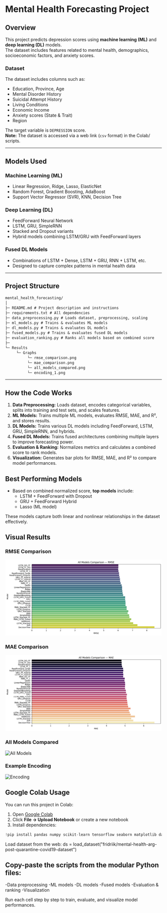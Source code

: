 # Mental Health Forecasting Project

## Overview
This project predicts depression scores using **machine learning (ML)** and **deep learning (DL)** models.  
The dataset includes features related to mental health, demographics, socioeconomic factors, and anxiety scores.

### Dataset
The dataset includes columns such as:
- Education, Province, Age
- Mental Disorder History
- Suicidal Attempt History
- Living Conditions
- Economic Income
- Anxiety scores (State & Trait)
- Region

The target variable is `DEPRESSION` score.  
**Note:** The dataset is accessed via a web link (`csv` format) in the Colab/ scripts.

---

## Models Used

### Machine Learning (ML)
- Linear Regression, Ridge, Lasso, ElasticNet  
- Random Forest, Gradient Boosting, AdaBoost  
- Support Vector Regressor (SVR), KNN, Decision Tree  

### Deep Learning (DL)
- FeedForward Neural Network  
- LSTM, GRU, SimpleRNN  
- Stacked and Dropout variants  
- Hybrid models combining LSTM/GRU with FeedForward layers  

### Fused DL Models
- Combinations of LSTM + Dense, LSTM + GRU, RNN + LSTM, etc.  
- Designed to capture complex patterns in mental health data

---

## Project Structure
```
mental_health_forecasting/
│
├─ README.md # Project description and instructions
├─ requirements.txt # All dependencies
├─ data_preprocessing.py # Loads dataset, preprocessing, scaling
├─ ml_models.py # Trains & evaluates ML models
├─ dl_models.py # Trains & evaluates DL models
├─ fused_models.py # Trains & evaluates fused DL models
├─ evaluation_ranking.py # Ranks all models based on combined score
├─ 
└─ Results
     └─ Graphs
          └─ rmse_comparison.png
          └─ mae_comparison.png
          └─ all_models_compared.png
          └─ encoding_1.png
```

---

## How the Code Works
1. **Data Preprocessing:** Loads dataset, encodes categorical variables, splits into training and test sets, and scales features.  
2. **ML Models:** Trains multiple ML models, evaluates RMSE, MAE, and R², and stores results.  
3. **DL Models:** Trains various DL models including FeedForward, LSTM, GRU, SimpleRNN, and hybrids.  
4. **Fused DL Models:** Trains fused architectures combining multiple layers to improve forecasting power.  
5. **Evaluation & Ranking:** Normalizes metrics and calculates a combined score to rank models.  
6. **Visualization:** Generates bar plots for RMSE, MAE, and R² to compare model performances.  

## Best Performing Models
- Based on combined normalized score, **top models** include:
  - LSTM + FeedForward with Dropout  
  - GRU + FeedForward Hybrid  
  - Lasso (ML model)

These models capture both linear and nonlinear relationships in the dataset effectively.
## Visual Results

### RMSE Comparison
![RMSE Comparison](results/graphs/rmse_comparison.png)

### MAE Comparison
![MAE Comparison](results/graphs/mae_comparison.png)

### All Models Compared
![All Models](results/graphs/all_models_compared.png)

### Example Encoding
![Encoding](results/graphs/encoding_1.png)

## Google Colab Usage
You can run this project in Colab:

1. Open [Google Colab](https://colab.research.google.com/)  
2. Click **File → Upload Notebook** or create a new notebook  
3. Install dependencies:
```python
!pip install pandas numpy scikit-learn tensorflow seaborn matplotlib datasets
```

Load dataset from the web:
ds = load_dataset("fridriik/mental-health-arg-post-quarantine-covid19-dataset")

## Copy-paste the scripts from the modular Python files:
-Data preprocessing
-ML models
-DL models
-Fused models
-Evaluation & ranking
-Visualization

Run each cell step by step to train, evaluate, and visualize model performances.
